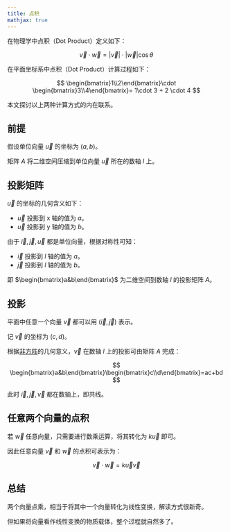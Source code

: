 ```yaml
---
title: 点积
mathjax: true
---
```


在物理学中点积（Dot Product）定义如下：

$$
\vec{v}\cdot\vec{w} = |\vec{v}|\cdot|\vec{w}|\cos\theta
$$

在平面坐标系中点积（Dot Product）计算过程如下：

$$
\begin{bmatrix}1\\2\end{bmatrix}\cdot
\begin{bmatrix}3\\4\end{bmatrix}=
1\cdot 3 + 2 \cdot 4
$$

本文探讨以上两种计算方式的内在联系。

## 前提

假设单位向量 $\vec{u}$ 的坐标为 $(a, b)$。

矩阵 $A$ 将二维空间压缩到单位向量 $\vec{u}$ 所在的数轴 $l$ 上。

## 投影矩阵

$\vec{u}$ 的坐标的几何含义如下：

- $\vec{u}$ 投影到 x 轴的值为 $a$。
- $\vec{u}$ 投影到 y 轴的值为 $b$。

由于 $\vec{i},\vec{j},\vec{u}$ 都是单位向量，根据对称性可知：

- $\vec{i}$ 投影到 $l$ 轴的值为 $a$。
- $\vec{j}$ 投影到 $l$ 轴的值为 $b$。

即 $\begin{bmatrix}a&b\end{bmatrix}$ 为二维空间到数轴 $l$ 的投影矩阵 $A$。

## 投影

平面中任意一个向量 $\vec{v}$ 都可以用 $(\vec{i}, \vec{j})$ 表示。

记 $\vec{v}$ 的坐标为 $(c,d)$。

根据[非方阵](nonsquare-matrix)的几何意义，$\vec{v}$ 在数轴 $l$ 上的投影可由矩阵 $A$ 完成：

$$
\begin{bmatrix}a&b\end{bmatrix}\begin{bmatrix}c\\d\end{bmatrix}=ac+bd
$$

此时 $\vec{i},\vec{j},\vec{v}$ 都在数轴上，即共线。

## 任意两个向量的点积

若 $\vec{w}$ 任意向量，只需要进行数乘运算，将其转化为 $k\vec{u}$ 即可。

因此任意向量 $\vec{v}$ 和 $\vec{w}$ 的点积可表示为：

$$
\vec{v}\cdot\vec{w} = k\vec{u}\vec{v}
$$

## 总结

两个向量点乘，相当于将其中一个向量转化为线性变换，解读方式很新奇。

但如果将向量看作线性变换的物质载体，整个过程就自然多了。